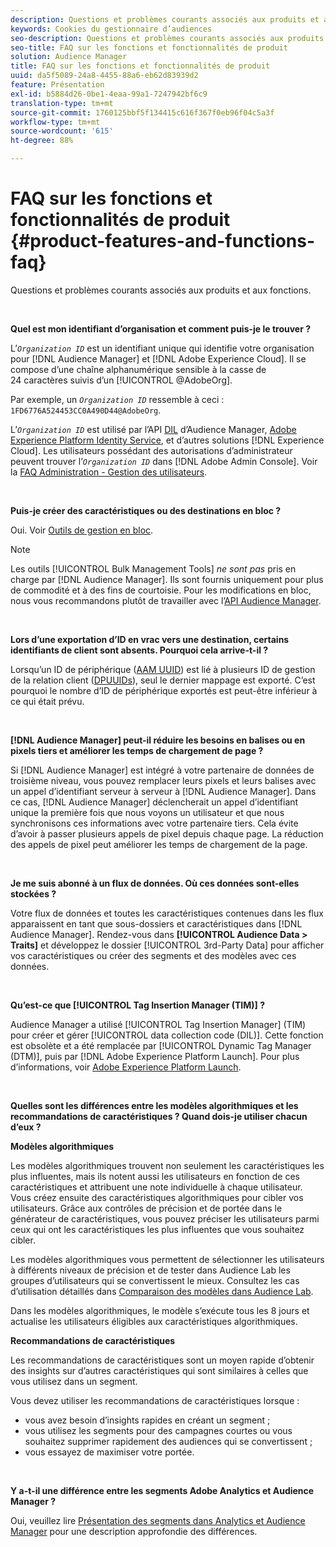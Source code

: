 ```yaml
---
description: Questions et problèmes courants associés aux produits et aux fonctions.
keywords: Cookies du gestionnaire d’audiences
seo-description: Questions et problèmes courants associés aux produits et aux fonctions.
seo-title: FAQ sur les fonctions et fonctionnalités de produit
solution: Audience Manager
title: FAQ sur les fonctions et fonctionnalités de produit
uuid: da5f5089-24a8-4455-88a6-eb62d83939d2
feature: Présentation
exl-id: b5884d26-0be1-4eaa-99a1-7247942bf6c9
translation-type: tm+mt
source-git-commit: 1760125bbf5f134415c616f367f0eb96f04c5a3f
workflow-type: tm+mt
source-wordcount: '615'
ht-degree: 88%

---
```


# FAQ sur les fonctions et fonctionnalités de produit {#product-features-and-functions-faq}

Questions et problèmes courants associés aux produits et aux fonctions.

 

<!-- 

faq_features_functions.xml

 -->

**Quel est mon identifiant d’organisation et comment puis-je le trouver ?**

L’*`Organization ID`* est un identifiant unique qui identifie votre organisation pour [!DNL Audience Manager] et [!DNL Adobe Experience Cloud]. Il se compose d’une chaîne alphanumérique sensible à la casse de 24 caractères suivis d’un [!UICONTROL @AdobeOrg].

Par exemple, un *`Organization ID`* ressemble à ceci : `1FD6776A524453CC0A490D44@AdobeOrg`.

L’*`Organization ID`* est utilisé par l’API [DIL](../dil/dil-overview.md) d’Audience Manager, [Adobe Experience Platform Identity Service](https://docs.adobe.com/content/help/fr-FR/id-service/using/home.html), et d’autres solutions [!DNL Experience Cloud]. Les utilisateurs possédant des autorisations d’administrateur peuvent trouver l’*`Organization ID`* dans [!DNL Adobe Admin Console]. Voir la [FAQ Administration - Gestion des utilisateurs](https://docs.adobe.com/content/help/fr-FR/core-services/interface/manage-users-and-products/admin-getting-started.html).

 

**Puis-je créer des caractéristiques ou des destinations en bloc ?**

Oui. Voir [Outils de gestion en bloc](../reference/bulk-management-tools/bulk-management-intro.md).

>[!NOTE]
>
>Les outils [!UICONTROL Bulk Management Tools] *ne sont pas* pris en charge par [!DNL Audience Manager]. Ils sont fournis uniquement pour plus de commodité et à des fins de courtoisie. Pour les modifications en bloc, nous vous recommandons plutôt de travailler avec l’[API Audience Manager](../api/api.md).

 

**Lors d’une exportation d’ID en vrac vers une destination, certains identifiants de client sont absents. Pourquoi cela arrive-t-il ?**

Lorsqu’un ID de périphérique ([AAM UUID](../reference/ids-in-aam.md)) est lié à plusieurs ID de gestion de la relation client ([DPUUIDs](../reference/ids-in-aam.md)), seul le dernier mappage est exporté. C’est pourquoi le nombre d’ID de périphérique exportés est peut-être inférieur à ce qui était prévu.

 

**[!DNL Audience Manager] peut-il réduire les besoins en balises ou en pixels tiers et améliorer les temps de chargement de page ?**

Si [!DNL Audience Manager] est intégré à votre partenaire de données de troisième niveau, vous pouvez remplacer leurs pixels et leurs balises avec un appel d’identifiant serveur à serveur à [!DNL Audience Manager]. Dans ce cas, [!DNL Audience Manager] déclencherait un appel d’identifiant unique la première fois que nous voyons un utilisateur et que nous synchronisons ces informations avec votre partenaire tiers. Cela évite d’avoir à passer plusieurs appels de pixel depuis chaque page. La réduction des appels de pixel peut améliorer les temps de chargement de la page.

 

**Je me suis abonné à un flux de données. Où ces données sont-elles stockées ?**

Votre flux de données et toutes les caractéristiques contenues dans les flux apparaissent en tant que sous-dossiers et caractéristiques dans [!DNL Audience Manager]. Rendez-vous dans **[!UICONTROL Audience Data > Traits]** et développez le dossier [!UICONTROL 3rd-Party Data] pour afficher vos caractéristiques ou créer des segments et des modèles avec ces données.

 

**Qu’est-ce que [!UICONTROL Tag Insertion Manager (TIM)] ?**

Audience Manager a utilisé [!UICONTROL Tag Insertion Manager] (TIM) pour créer et gérer [!UICONTROL data collection code (DIL)]. Cette fonction est obsolète et a été remplacée par [!UICONTROL Dynamic Tag Manager (DTM)], puis par [!DNL Adobe Experience Platform Launch]. Pour plus d’informations, voir [Adobe Experience Platform Launch](https://experienceleague.adobe.com/docs/launch/using/home.html).

 

**Quelles sont les différences entre les modèles algorithmiques et les recommandations de caractéristiques ? Quand dois-je utiliser chacun d’eux ?**

**Modèles algorithmiques**

Les modèles algorithmiques trouvent non seulement les caractéristiques les plus influentes, mais ils notent aussi les utilisateurs en fonction de ces caractéristiques et attribuent une note individuelle à chaque utilisateur. Vous créez ensuite des caractéristiques algorithmiques pour cibler vos utilisateurs. Grâce aux contrôles de précision et de portée dans le générateur de caractéristiques, vous pouvez préciser les utilisateurs parmi ceux qui ont les caractéristiques les plus influentes que vous souhaitez cibler.

Les modèles algorithmiques vous permettent de sélectionner les utilisateurs à différents niveaux de précision et de tester dans Audience Lab les groupes d’utilisateurs qui se convertissent le mieux. Consultez les cas d’utilisation détaillés dans [Comparaison des modèles dans Audience Lab](../features/audience-lab/audience-lab-use-cases.md#compare-models).

Dans les modèles algorithmiques, le modèle s’exécute tous les 8 jours et actualise les utilisateurs éligibles aux caractéristiques algorithmiques.

**Recommandations de caractéristiques**

Les recommandations de caractéristiques sont un moyen rapide d’obtenir des insights sur d’autres caractéristiques qui sont similaires à celles que vous utilisez dans un segment.

Vous devez utiliser les recommandations de caractéristiques lorsque :

* vous avez besoin d’insights rapides en créant un segment ;
* vous utilisez les segments pour des campagnes courtes ou vous souhaitez supprimer rapidement des audiences qui se convertissent ;
* vous essayez de maximiser votre portée.

 

**Y a-t-il une différence entre les segments Adobe Analytics et Audience Manager ?**

Oui, veuillez lire [Présentation des segments dans Analytics et Audience Manager](https://docs.adobe.com/content/help/fr-FR/analytics/integration/audience-analytics/audience-analytics-workflow/aam-analytics-segments.html) pour une description approfondie des différences.
